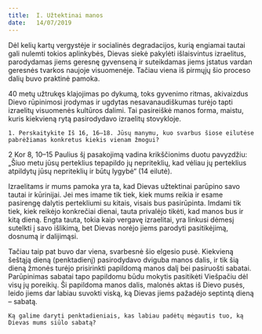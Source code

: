 ```yaml
---
title:  I. Užtektinai manos
date:   14/07/2019
---
```


Dėl kelių kartų vergystėje ir socialinės degradacijos, kurią engiamai tautai gali nulemti tokios aplinkybės, Dievas siekė pakylėti išlaisvintus izraelitus, parodydamas jiems geresnę gyvenseną ir suteikdamas jiems įstatus vardan geresnės tvarkos naujoje visuomenėje. Tačiau viena iš pirmųjų šio proceso dalių buvo praktinė pamoka.

40 metų užtrukęs klajojimas po dykumą, toks gyvenimo ritmas, akivaizdus Dievo rūpinimosi įrodymas ir ugdytas nesavanaudiškumas turėjo tapti izraelitų visuomenės kultūros dalimi. Tai pasireiškė manos forma, maistu, kuris kiekvieną rytą pasirodydavo izraelitų stovykloje.

`1. Perskaitykite Iš 16, 16–18. Jūsų manymu, kuo svarbus šiose eilutėse pabrėžiamas konkretus kiekis vienam žmogui?`

2 Kor 8, 10–15 Paulius šį pasakojimą vadina krikščionims duotu pavyzdžiu: „Šiuo metu jūsų perteklius tepapildo jų nepriteklių, kad vėliau jų perteklius atpildytų jūsų nepriteklių ir būtų lygybė“ (14 eilutė). 

Izraelitams ir mums pamoka yra ta, kad Dievas užtektinai parūpino savo tautai ir kūrinijai. Jei mes imame tik tiek, kiek mums reikia ir esame pasirengę dalytis pertekliumi su kitais, visais bus pasirūpinta. Imdami tik tiek, kiek reikėjo konkrečiai dienai, tauta privalėjo tikėti, kad manos bus ir kitą dieną. Engta tauta, tokia kaip vergavę izraelitai, yra linkusi dėmesį sutelkti į savo išlikimą, bet Dievas norėjo jiems parodyti pasitikėjimą, dosnumą ir dalijimąsi.

Tačiau taip pat buvo dar viena, svarbesnė šio elgesio pusė. Kiekvieną šeštąją dieną (penktadienį) pasirodydavo dviguba manos dalis, ir tik šią dieną žmonės turėjo prisirinkti papildomą manos dalį bei pasiruošti sabatai. Parūpinimas sabatai tapo papildomu būdu mokytis pasitikėti Viešpačiu dėl visų jų poreikių. Ši papildoma manos dalis, malonės aktas iš Dievo pusės, leido jiems dar labiau suvokti viską, ką Dievas jiems pažadėjo septintą dieną – sabatą.

`Ką galime daryti penktadieniais, kas labiau padėtų mėgautis tuo, ką Dievas mums siūlo sabatą?`

